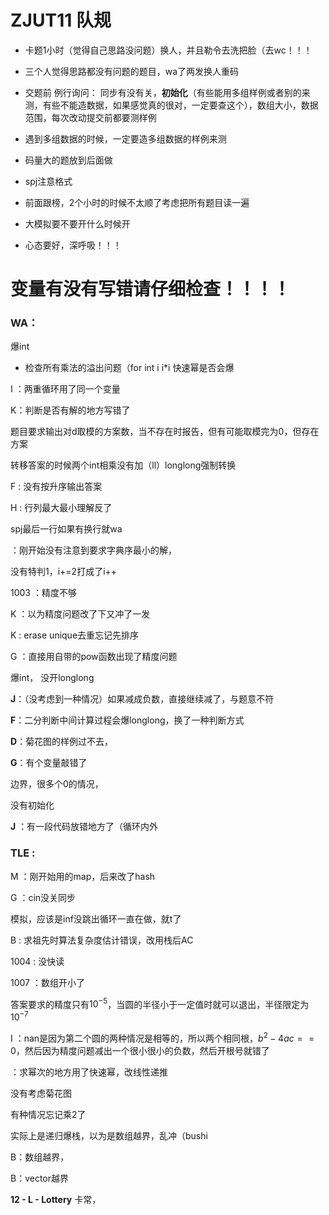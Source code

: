 # ZJUT11 队规



+ 卡题1小时（觉得自己思路没问题）换人，并且勒令去洗把脸（去wc！！！
+ 三个人觉得思路都没有问题的题目，wa了两发换人重码
+ 交题前 例行询问： 同步有没有关，**初始化**（有些能用多组样例或者别的来测，有些不能造数据，如果感觉真的很对，一定要查这个），数组大小，数据范围，每次改动提交前都要测样例
+ 遇到多组数据的时候，一定要造多组数据的样例来测
+ 码量大的题放到后面做
+ spj注意格式
+ 前面跟榜，2个小时的时候不太顺了考虑把所有题目读一遍
+ 大模拟要不要开什么时候开



+ 心态要好，深呼吸！！！



# 变量有没有写错请仔细检查！！！！



### WA：

爆int

+ 检查所有乘法的溢出问题（for int i   i*i 快速幂是否会爆

I ：两重循环用了同一个变量

K：判断是否有解的地方写错了

题目要求输出对d取模的方案数，当不存在时报告，但有可能取模完为0，但存在方案

转移答案的时候两个int相乘没有加（ll）longlong强制转换 

F  : 没有按升序输出答案

H : 行列最大最小理解反了

spj最后一行如果有换行就wa

：刚开始没有注意到要求字典序最小的解，

没有特判1，i+=2打成了i++

1003 ：精度不够

K ：以为精度问题改了下又冲了一发

K :   erase unique去重忘记先排序

G ：直接用自带的pow函数出现了精度问题

 爆int， 没开longlong

**J**：（没考虑到一种情况）如果减成负数，直接继续减了，与题意不符

**F**：二分判断中间计算过程会爆longlong，换了一种判断方式

**D**：菊花图的样例过不去，

**G**：有个变量敲错了

边界，很多个0的情况，

没有初始化

**J** ：有一段代码放错地方了（循环内外

### TLE : 

M ：刚开始用的map，后来改了hash

G ：cin没关同步

模拟，应该是inf没跳出循环一直在做，就t了

B  : 求祖先时算法复杂度估计错误，改用栈后AC

1004 : 没快读 

1007 ：数组开小了

答案要求的精度只有$10^{-5}$，当圆的半径小于一定值时就可以退出，半径限定为$10^{-7}$

I ：nan是因为第二个圆的两种情况是相等的，所以两个相同根，$b^2-4ac==0$，然后因为精度问题减出一个很小很小的负数，然后开根号就错了

：求幂次的地方用了快速幂，改线性递推

没有考虑菊花图

有种情况忘记乘2了



实际上是递归爆栈，以为是数组越界，乱冲（bushi

B：数组越界，

B：vector越界

**12 - L - Lottery** 卡常，





